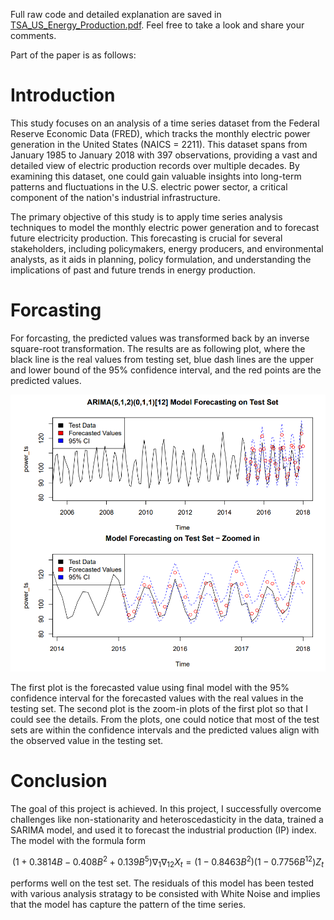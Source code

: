 Full raw code and detailed explanation are saved in [TSA_US_Energy_Production.pdf](https://github.com/Qifei-C/SARIMA_TSA/blob/main/TSA_US_Energy_Production.pdf). Feel free to take a look and share your comments.

Part of the paper is as follows:

# Introduction

This study focuses on an analysis of a time series dataset from the Federal Reserve Economic Data (FRED), which tracks the monthly electric power generation in the United States (NAICS = 2211). This dataset spans from January 1985 to January 2018 with 397 observations, providing a vast and detailed view of electric production records over multiple decades. By examining this dataset, one could gain valuable insights into long-term patterns and fluctuations in the U.S. electric power sector, a critical component of the nation's industrial infrastructure.

The primary objective of this study is to apply time series analysis techniques to model the monthly electric power generation and to forecast future electricity production. This forecasting is crucial for several stakeholders, including policymakers, energy producers, and environmental analysts, as it aids in planning, policy formulation, and understanding the implications of past and future trends in energy production.

# Forcasting

For forcasting, the predicted values was transformed back by an inverse square-root transformation. The results are as following plot, where the black line is the real values from testing set, blue dash lines are the upper and lower bound of the 95% confidence interval, and the red points are the predicted values. 

![alt text](https://github.com/Qifei-C/SARIMA_TSA/blob/main/result/pic/rdme1.png?raw=true)

The first plot is the forecasted value using final model with the 95% confidence interval for the forecasted values with the real values in the testing set. The second plot is the zoom-in plots of the first plot so that I could see the details. From the plots, one could notice that most of the test sets are within the confidence intervals and the predicted values align with the observed value in the testing set. 

# Conclusion

The goal of this project is achieved. In this project, I successfully overcome challenges like non-stationarity and heteroscedasticity in the data, trained a SARIMA model, and used it to forecast the industrial production (IP) index. The model with the formula form

$$(1+0.3814B-0.408B^2+0.139B^5)\nabla_{1}\nabla_{12}X_t=(1-0.8463B^2)(1-0.7756B^{12})Z_t$$

performs well on the test set. The residuals of this model has been tested with various analysis stratagy to be consisted with White Noise and implies that the model has capture the pattern of the time series. 
